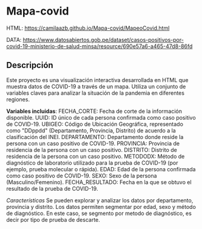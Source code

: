 # Mapa-covid
HTML: https://camilaazb.github.io/Mapa-covid/MapeoCovid.html

DATA: https://www.datosabiertos.gob.pe/dataset/casos-positivos-por-covid-19-ministerio-de-salud-minsa/resource/690e57a6-a465-47d8-86fd

## Descripción 
Este proyecto es una visualización interactiva desarrollada en HTML que muestra datos de COVID-19 a través de un mapa. Utiliza un conjunto de variables claves para analizar la situación de la pandemia en diferentes regiones.

**Variables incluidas**:
FECHA_CORTE: Fecha de corte de la información disponible.
UUID: ID único de cada persona confirmada como caso positivo de COVID-19.
UBIGEO: Código de Ubicación Geográfica, representado como "DDppdd" (Departamento, Provincia, Distrito) de acuerdo a la clasificación del INEI.
DEPARTAMENTO: Departamento donde reside la persona con un caso positivo de COVID-19.
PROVINCIA: Provincia de residencia de la persona con un caso positivo.
DISTRITO: Distrito de residencia de la persona con un caso positivo.
METODODX: Método de diagnóstico de laboratorio utilizado para la prueba de COVID-19 (por ejemplo, prueba molecular o rápida).
EDAD: Edad de la persona confirmada como caso positivo de COVID-19.
SEXO: Sexo de la persona (Masculino/Femenino).
FECHA_RESULTADO: Fecha en la que se obtuvo el resultado de la prueba de COVID-19.

*Características*
Se pueden explorar y analizar los datos por departamento, provincia y distrito. Los datos permiten segmentar por edad, sexo y método de diagnóstico. En este caso, se segmento por metodo de diagnóstico, es decir por tipo de prueba de descarte. 
